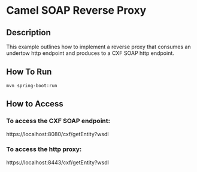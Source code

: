 # Camel SOAP Reverse Proxy

## Description

This example outlines how to implement a reverse proxy that consumes an undertow
 http endpoint and produces to a CXF SOAP http endpoint.

## How To Run
``mvn spring-boot:run``

## How to Access
### To access the CXF SOAP endpoint: 
  https://localhost:8080/cxf/getEntity?wsdl
### To access the http proxy:
 https://localhost:8443/cxf/getEntity?wsdl
 
